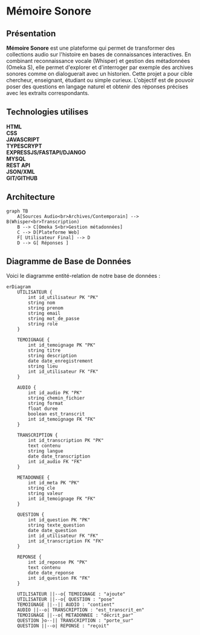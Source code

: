 # Mémoire Sonore


## Présentation

**Mémoire Sonore** est une plateforme qui permet de transformer des collections audio sur l'histoire en bases de connaissances interactives. En combinant reconnaissance vocale (Whisper) et gestion des métadonnées (Omeka S), elle permet d'explorer et d'interroger par exemple des archives sonores comme on dialoguerait avec un historien. Cette projet a pour cible chercheur, enseignant, étudiant ou simple curieux. L'objectif est de pouvoir poser des questions en langage naturel et obtenir des réponses précises avec les extraits correspondants.


## Technologies utilises
**HTML**<br/>
**CSS**<br/>
**JAVASCRIPT**<br/>
**TYPESCRYPT**<br/>
**EXPRESSJS/FASTAPI/DJANGO**<br/>
**MYSQL**<br/>
**REST API**<br/>
**JSON/XML**<br/>
**GIT/GITHUB**<br/>

## Architecture

```mermaid
graph TB
    A[Sources Audio<br>Archives/Contemporain] --> B(Whisper<br>Transcription)
    B --> C[Omeka S<br>Gestion métadonnées]
    C --> D[Plateforme Web]
    F[ Utilisateur Final] --> D
    D --> G[ Réponses ]
```

## Diagramme de Base de Données

Voici le diagramme entité-relation de notre base de données :

```mermaid
erDiagram
    UTILISATEUR {
        int id_utilisateur PK "PK"
        string nom
        string prenom
        string email
        string mot_de_passe
        string role
    }

    TEMOIGNAGE {
        int id_temoignage PK "PK"
        string titre
        string description
        date date_enregistrement
        string lieu
        int id_utilisateur FK "FK"
    }

    AUDIO {
        int id_audio PK "PK"
        string chemin_fichier
        string format
        float duree
        boolean est_transcrit
        int id_temoignage FK "FK"
    }

    TRANSCRIPTION {
        int id_transcription PK "PK"
        text contenu
        string langue
        date date_transcription
        int id_audio FK "FK"
    }

    METADONNEE {
        int id_meta PK "PK"
        string cle
        string valeur
        int id_temoignage FK "FK"
    }

    QUESTION {
        int id_question PK "PK"
        string texte_question
        date date_question
        int id_utilisateur FK "FK"
        int id_transcription FK "FK"
    }

    REPONSE {
        int id_reponse PK "PK"
        text contenu
        date date_reponse
        int id_question FK "FK"
    }

    UTILISATEUR ||--o{ TEMOIGNAGE : "ajoute"
    UTILISATEUR ||--o{ QUESTION : "pose"
    TEMOIGNAGE ||--|| AUDIO : "contient"
    AUDIO ||--o| TRANSCRIPTION : "est_transcrit_en"
    TEMOIGNAGE ||--o{ METADONNEE : "décrit_par"
    QUESTION }o--|| TRANSCRIPTION : "porte_sur"
    QUESTION ||--o| REPONSE : "reçoit"

